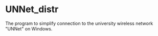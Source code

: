 # UNNet_distr
The program to simplify connection to the university wireless network "UNNet" on Windows.
